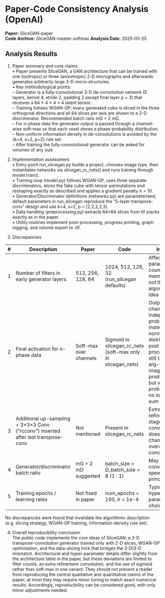 # Paper-Code Consistency Analysis (OpenAI)

**Paper:** SliceGAN-paper  
**Code Archive:** SliceGAN-master-softmax
**Analysis Date:** 2025-05-25

## Analysis Results

1. Paper summary and core claims  
• Paper presents SliceGAN, a GAN architecture that can be trained with one (isotropic) or three (anisotropic) 2-D micrographs and afterwards generates arbitrarily large 3-D micro-structures.  
• Key methodological points:  
  – Generator is a fully-convolutional 3-D de-convolution network (5 layers, kernel 4, stride 2, padding 2 except final layer p = 3) that receives a 64 × 4 × 4 × 4 latent tensor.  
  – Training follows WGAN-GP; every generated cube is sliced in the three orthogonal directions and all 64 slices per axis are shown to a 2-D discriminator. Recommended batch ratio mG = 2 mD.  
  – For n-phase data the generator output is passed through a channel-wise soft-max so that each voxel stores a phase-probability distribution.  
  – Non-uniform information density in de-convolutions is avoided by the {k=4, s=2, p=2} rule set.  
  – After training the fully-convolutional generator can be asked for volumes of any size.

2. Implementation assessment  
• Entry point run_slicegan.py builds a project, chooses image type, then instantiates networks via slicegan_rc_nets() and runs training through model.train().  
• Training loop (model.py) follows WGAN-GP, uses three separate discriminators, slices the fake cube with tensor permutations and reshaping exactly as described and applies a gradient penalty λ = 10.  
• Generator/Discriminator definitions (networks.py) are parameterised; default parameters in run_slicegan reproduce the “5-layer transpose-conv” design and use k=4, s=2, p = [2,2,2,2,3].  
• Data handling (preprocessing.py) extracts 64×64 slices from tif stacks exactly as in the paper.  
• Utility routines implement post-processing, progress printing, graph logging, and volume export to .tif.

3. Discrepancies  

| # | Description | Paper | Code | Impact | Class |
|---|-------------|-------|------|--------|-------|
|1|Number of filters in early generator layers|512, 256, 128, 64|1024, 512, 128, 32 (run_slicegan defaults)|Affects parameter count / memory, but not the algorithmic idea|Minor|
|2|Final activation for n-phase data|Soft-max over channels|Sigmoid in slicegan_rc_nets (soft-max only in slicegan_nets)|Output channels are independent probabilities instead of a normalized distribution; post-processing still takes arg-max so images are produced, but voxel probabilities no longer sum to 1|Minor|
|3|Additional up-sampling + 3×3×3 Conv (“rcconv”) inserted after last transpose-conv|Not mentioned|Present in slicegan_rc_nets|Extra refinement stage, still convolutional, does not change overall concept|Minor|
|4|Generator/discriminator batch ratio|mG = 2 mD suggested|batch_size = D_batch_size = 8 (1 : 1)|May change convergence speed but not principle|Cosmetic|
|5|Training epochs / learning rates|Not fixed in paper|num_epochs = 100, lr = 1e-4|Typical hyper-parameter choice|Cosmetic|

No discrepancies were found that invalidate the algorithmic description (e.g. slicing strategy, WGAN-GP training, information-density rule set).

4. Overall reproducibility conclusion  
The public code implements the core ideas of SliceGAN: a 3-D transpose-convolution generator trained only with 2-D slices, WGAN-GP optimisation, and the data-slicing trick that bridges the 2-D/3-D mismatch. Architectural and hyper-parameter details differ slightly from the architecture table in the paper, but these deviations are limited to filter counts, an extra refinement convolution, and the use of sigmoid rather than soft-max in one variant. They should not prevent a reader from reproducing the central qualitative and quantitative claims of the paper; at most they may require minor tuning to match exact numerical results. Accordingly, reproducibility can be considered good, with only minor adjustments needed.